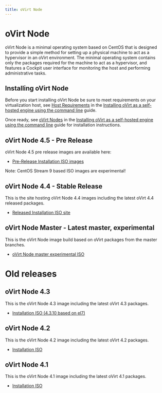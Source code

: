```yaml
---
title: oVirt Node
---
```

# oVirt Node

oVirt Node is a minimal operating system based on CentOS that is designed to provide a simple method for setting up a
physical machine to act as a hypervisor in an oVirt environment. The minimal operating system contains only the packages
required for the machine to act as a hypervisor, and features a Cockpit user interface for monitoring the host and
performing administrative tasks.

## Installing oVirt Node

Before you start installing oVirt Node be sure to meet requirements on your virtualization host, see
[Host Requirements](/documentation/installing_ovirt_as_a_self-hosted_engine_using_the_command_line/#host-requirements) in the
[Installing oVirt as a self-hosted engine using the command line](/documentation/installing_ovirt_as_a_self-hosted_engine_using_the_command_line/) guide.

Once ready, see
[oVirt Nodes](/documentation/installing_ovirt_as_a_self-hosted_engine_using_the_command_line/#Red_Hat_Virtualization_Hosts_SHE_cli_deploy) in the
[Installing oVirt as a self-hosted engine using the command line](/documentation/installing_ovirt_as_a_self-hosted_engine_using_the_command_line/)
guide for installation instructions.

## oVirt Node 4.5 - Pre Release

oVirt Node 4.5 pre release images are available here:

* [Pre-Release Installation ISO images](https://resources.ovirt.org/pub/ovirt-4.5-pre/iso/ovirt-node-ng-installer/)

Note: CentOS Stream 9 based ISO images are experimental!


## oVirt Node 4.4 - Stable Release

This is the site hosting oVirt Node 4.4 images including the latest oVirt 4.4 released packages.

* [Released Installation ISO site](https://resources.ovirt.org/pub/ovirt-4.4/iso/ovirt-node-ng-installer/)


## oVirt Node Master - Latest master, experimental

This is the oVirt Node image build based on oVirt packages from the master branches.

* [oVirt Node master experimental ISO](https://resources.ovirt.org/repos/ovirt/github-ci/ovirt-node-ng-image/)


# Old releases

## oVirt Node 4.3

This is the oVirt Node 4.3 image including the latest oVirt 4.3 packages.

* [Installation ISO (4.3.10 based on el7)](https://resources.ovirt.org/pub/ovirt-4.3/iso/ovirt-node-ng-installer/4.3.10-2020060117/el7/ovirt-node-ng-installer-4.3.10-2020060117.el7.iso)

## oVirt Node 4.2

This is the oVirt Node 4.2 image including the latest oVirt 4.2 packages.

* [Installation ISO](https://resources.ovirt.org/pub/ovirt-4.2/iso/ovirt-node-ng-installer/4.2.0-2019012210.el7/ovirt-node-ng-installer-4.2.0-2019012210.el7.iso)

## oVirt Node 4.1

This is the oVirt Node 4.1 image including the latest oVirt 4.1 packages.

* [Installation ISO](https://resources.ovirt.org/pub/ovirt-4.1/iso/ovirt-node-ng-installer-ovirt/4.1-2018012411/ovirt-node-ng-installer-ovirt-4.1-2018012411.iso)
